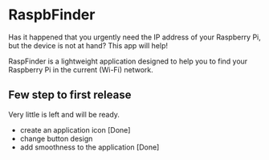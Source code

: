 # RaspbFinder

Has it happened that you urgently need the IP address of your Raspberry Pi, but the device is not at hand?
This app will help!

RaspFinder is a lightweight application designed to help you to find your Raspberry Pi in the current (Wi-Fi) network.

## Few step to first release
Very little is left and will be ready.

- create an application icon [Done]
- change button design
- add smoothness to the application [Done]
